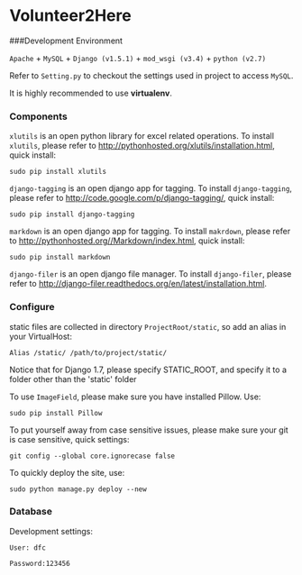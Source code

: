 Volunteer2Here
===========

###Development Environment

`Apache` + `MySQL` + `Django (v1.5.1)` + `mod_wsgi (v3.4)` + `python (v2.7)`

Refer to `Setting.py` to checkout the settings used in project to access `MySQL`.

It is highly recommended to use **virtualenv**.

### Components

`xlutils` is an open python library for excel related operations. To install `xlutils`, please refer to http://pythonhosted.org/xlutils/installation.html, quick install:

	sudo pip install xlutils

`django-tagging` is an open django app for tagging. To install `django-tagging`, please refer to http://code.google.com/p/django-tagging/, quick install:

	sudo pip install django-tagging
	
`markdown` is an open django app for tagging. To install `makrdown`, please refer to http://pythonhosted.org//Markdown/index.html, quick install:

	sudo pip install markdown
	
`django-filer` is an open django file manager. To install `django-filer`, please refer to http://django-filer.readthedocs.org/en/latest/installation.html.


### Configure

static files are collected in directory `ProjectRoot/static`, so add an alias in your VirtualHost:

	Alias /static/ /path/to/project/static/
	
Notice that for Django 1.7, please specify STATIC_ROOT, and specify it to a folder other than the 'static' folder



To use `ImageField`, please make sure you have installed Pillow. Use:
	
	sudo pip install Pillow
	
To put yourself away from case sensitive issues, please make sure your git is case sensitive, quick settings:
	
	git config --global core.ignorecase false
	
To quickly deploy the site, use:

	sudo python manage.py deploy --new


### Database

Development settings: 

	User: dfc 
	
	Password:123456
